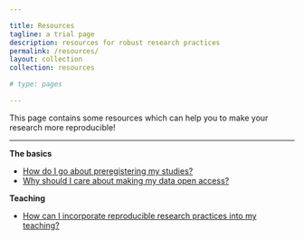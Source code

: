 ```yaml
---

title: Resources
tagline: a trial page
description: resources for robust research practices
permalink: /resources/
layout: collection
collection: resources

# type: pages

---
```


<!-- Want to make your research more reproducible and learn about open science? This page should give you all the information you need - from information on how to preregister studies, why to make data open access, to how to incorporate reproducible science into your teaching. Or contact one of our champions to give advise! -->

This page contains some resources which can help you to make your research more reproducible!

---

**The basics**

* [How do I go about preregistering my studies?](/new-theme/resources/resource_1/)
* [Why should I care about making my data open access?](/new-theme/resources/resource_2/)

**Teaching**

* [How can I incorporate reproducible research practices into my teaching?](/new-theme/2018-10-15-first-post/)